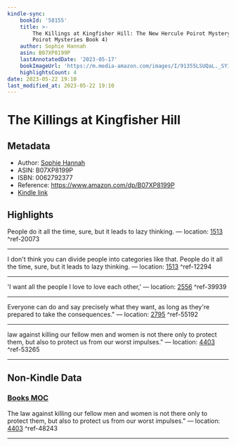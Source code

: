```yaml
---
kindle-sync:
    bookId: '58155'
    title: >-
        The Killings at Kingfisher Hill: The New Hercule Poirot Mystery (Hercule
        Poirot Mysteries Book 4)
    author: Sophie Hannah
    asin: B07XP8199P
    lastAnnotatedDate: '2023-05-17'
    bookImageUrl: 'https://m.media-amazon.com/images/I/91355LSUQaL._SY160.jpg'
    highlightsCount: 4
date: 2023-05-22 19:10
last_modified_at: 2023-05-22 19:10
---
```


# The Killings at Kingfisher Hill

## Metadata

-   Author: [Sophie Hannah](https://www.amazon.comundefined)
-   ASIN: B07XP8199P
-   ISBN: 0062792377
-   Reference: https://www.amazon.com/dp/B07XP8199P
-   [Kindle link](kindle://book?action=open&asin=B07XP8199P)

## Highlights

People do it all the time, sure, but it leads to lazy thinking. — location: [1513](kindle://book?action=open&asin=B07XP8199P&location=1513) ^ref-20073

---

I don't think you can divide people into categories like that. People do it all the time, sure, but it leads to lazy thinking. — location: [1513](kindle://book?action=open&asin=B07XP8199P&location=1513) ^ref-12294

---

'I want all the people I love to love each other,' — location: [2556](kindle://book?action=open&asin=B07XP8199P&location=2556) ^ref-39939

---

Everyone can do and say precisely what they want, as long as they're prepared to take the consequences." — location: [2795](kindle://book?action=open&asin=B07XP8199P&location=2795) ^ref-55192

---

law against killing our fellow men and women is not there only to protect them, but also to protect us from our worst impulses." — location: [4403](kindle://book?action=open&asin=B07XP8199P&location=4403) ^ref-53265

---

## Non-Kindle Data

### [Books MOC](Books%20MOC.md)

The law against killing our fellow men and women is not there only to protect them, but also to protect us from our worst impulses." — location: [4403](kindle://book?action=open&asin=B07XP8199P&location=4403) ^ref-48243

---
